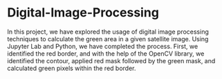 # Digital-Image-Processing

In this project, we have explored the usage of digital image processing techniques to calculate the green area in a given satellite image. Using Jupyter Lab and Python, we have completed the process. First, we identified the red border, and with the help of the OpenCV  library, we identified the contour, applied red mask followed by the green mask, and calculated green pixels within the red border. 
